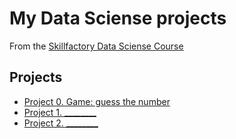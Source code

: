 # My Data Sciense projects
From the [Skillfactory Data Sciense Course](https://skillfactory.ru/data-scientist)

## Projects
* [Project 0. Game: guess the number](https://github.com/olegrasskazovpro/sf_data_science/tree/project_0)
* [Project 1. ________](_____)
* [Project 2. ________](_____)
